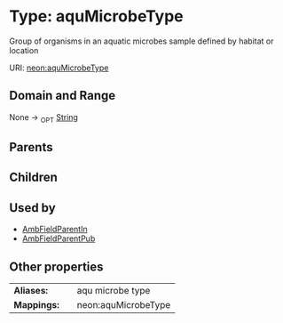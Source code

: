 
# Type: aquMicrobeType


Group of organisms in an aquatic microbes sample defined by habitat or location

URI: [neon:aquMicrobeType](https://data.neonscience.org/aquMicrobeType)


## Domain and Range

None ->  <sub>OPT</sub> [String](types/String.md)

## Parents


## Children


## Used by

 * [AmbFieldParentIn](AmbFieldParentIn.md)
 * [AmbFieldParentPub](AmbFieldParentPub.md)

## Other properties

|  |  |  |
| --- | --- | --- |
| **Aliases:** | | aqu microbe type |
| **Mappings:** | | neon:aquMicrobeType |

